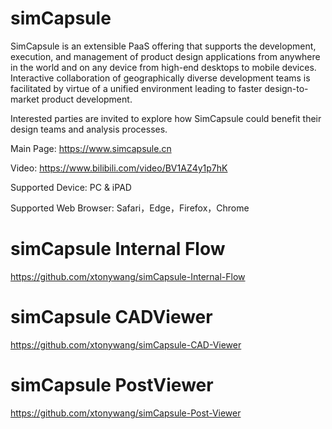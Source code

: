 # simCapsule

SimCapsule is an extensible PaaS offering that supports the development, execution, and management of product design applications from anywhere in the world and on any device from high-end desktops to mobile devices. Interactive collaboration of geographically diverse development teams is facilitated by virtue of a unified environment leading to faster design-to-market product development.

Interested parties are invited to explore how SimCapsule could benefit their design teams and analysis processes.

Main Page: https://www.simcapsule.cn

Video: https://www.bilibili.com/video/BV1AZ4y1p7hK

Supported Device: PC & iPAD

Supported Web Browser: Safari，Edge，Firefox，Chrome

# simCapsule Internal Flow
https://github.com/xtonywang/simCapsule-Internal-Flow

# simCapsule CADViewer
https://github.com/xtonywang/simCapsule-CAD-Viewer

# simCapsule PostViewer
https://github.com/xtonywang/simCapsule-Post-Viewer
